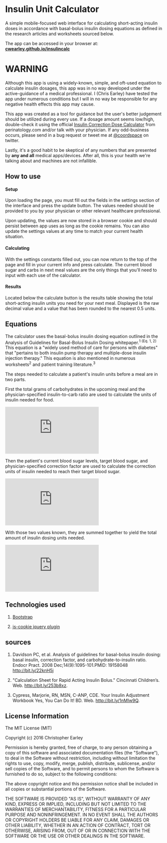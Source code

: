 # Insulin Unit Calculator
A simple mobile-focused web interface for calculating short-acting insulin doses in accordance with basal-bolus insulin dosing equations as defined in the research articles and worksheets sourced below.

The app can be accessed in your browser at: <strong> [cwearley.github.io/insulincalc](http://cwearley.github.io/insulincalc/) </strong>

# <strong> WARNING </strong>

Although this app is using a widely-known, simple, and oft-used equation to calculate insulin dosages, this app was in no way developed under the active-guidance of a medical professional. I (Chris Earley) have tested the app under numerous conditions but I will in no way be responsible for any negative health effects this app may cause.

This app was created as a tool for guidance but the user's better judgement should be utilized during every use. If a dosage amount seems low/high, double-check it using the official [Insulin Correction Dose Calculator](http://perinatology.com/calculators/Insulin%20Correction%20Dose.htm) from perinatology.com and/or talk with your physician. If any odd-business occurs, please send in a bug request or tweet me at [@coordspace](https://twitter.com/coordspace) on twitter.

Lastly, it's a good habit to be skeptical of any numbers that are presented by <strong>any and all</strong> medical apps/devices. After all, this is your health we're talking about and machines are not infallible.

## How to use

#### Setup
Upon loading the page, you must fill out the fields in the settings section of the interface and press the update button. The values needed should be provided to you by your physician or other relevant healthcare professional.

Upon updating, the values are now stored in a browser cookie and should persist between app uses as long as the cookie remains. You can also update the settings values at any time to match your current health situation.

#### Calculating

With the settings constants filled out, you can now return to the top of the page and fill in your current info and press calculate. The current blood sugar and carbs in next meal values are the only things that you'll need to input with each use of the calculator.

#### Results

Located below the calculate button is the results table showing the total short-acting insulin units you need for your next meal. Displayed is the raw decimal value and a value that has been rounded to the nearest 0.5 units.


## Equations

The calculator uses the basal-bolus insulin dosing equation outlined in the Analysis of Guidelines for Basal-Bolus Insulin Dosing whitepaper.<sup>1 (Eq. 1, 2)</sup> This equation is a "widely used method of care for persons with diabetes" that "pertains to both insulin pump therapy and multiple-dose insulin injection therapy." This equation is also mentioned in numerous worksheets<sup>2</sup> and patient training literature.<sup>3</sup>

The steps needed to calculate a patient's insulin units before a meal are in two parts.

First the total grams of carbohydrates in the upcoming meal and the physician-specified insulin-to-carb ratio are used to calculate the units of insulin needed for food.

![Food Dose](http://latex.codecogs.com/gif.latex?%5Cbg_white%20%5Cfn_phv%20Insulin%5C%20Dose_%7B%28food%29%7D%5C%20%3D%5C%20%5Cfrac%7BCarbs%5C%20in%5C%20Next%5C%20Meal%7D%7BInsulin%5C%20to%5C%20Carb%5C%20Ratio%7D)

Then the patient's current blood sugar levels, target blood sugar, and physician-specified correction factor are used to calculate the correction units of insulin needed to reach their target blood sugar.

![Correction Dose](http://latex.codecogs.com/gif.latex?%5Cbg_white%20%5Cfn_phv%20Insulin%5C%20Dose_%7B%28correction%29%7D%5C%20%3D%5C%20%5Cfrac%7BCurrent%5C%20Blood%5C%20Sugar%5C%20-%5C%20Target%5C%20Blood%5C%20Sugar%7D%7BCorrection%5C%20Factor%7D)

With those two values known, they are summed together to yield the total amount of insulin dosing units needed.

![Total Dose](http://latex.codecogs.com/gif.latex?%5Cbg_white%20%5Cfn_phv%20Insulin%5C%20Dose_%7B%28total%29%7D%20%3D%20Insulin%5C%20Dose_%7B%28food%29%7D%20&plus;%20Insulin%5C%20Dose_%7B%28correction%29%7D)

## Technologies used

1. [Bootstrap](http://getbootstrap.com/2.3.2/)

2. [js-cookie jquery plugin](https://github.com/js-cookie/js-cookie)

## sources

1. Davidson PC, et al. Analysis of guidelines for basal-bolus insulin dosing: basal insulin, correction factor, and carbohydrate-to-insulin ratio. Endocr Pract. 2008 Dec;14(9):1095-101.PMID: 19158048 <http://bit.ly/22knH5j>

2. "Calculation Sheet for Rapid Acting Insulin Bolus." Cincinnati Children’s. Web. <http://bit.ly/253b8xz>.

3. Cypress, Marjorie, RN, MSN, C-ANP, CDE. Your Insulin Adjustment Workbook Yes, You Can Do It! BD. Web. <http://bit.ly/1nMIw9Q>.

## License Information

The MIT License (MIT)

Copyright (c) 2016 Christopher Earley

Permission is hereby granted, free of charge, to any person obtaining a copy
of this software and associated documentation files (the "Software"), to deal
in the Software without restriction, including without limitation the rights
to use, copy, modify, merge, publish, distribute, sublicense, and/or sell
copies of the Software, and to permit persons to whom the Software is
furnished to do so, subject to the following conditions:

The above copyright notice and this permission notice shall be included in all
copies or substantial portions of the Software.

THE SOFTWARE IS PROVIDED "AS IS", WITHOUT WARRANTY OF ANY KIND, EXPRESS OR
IMPLIED, INCLUDING BUT NOT LIMITED TO THE WARRANTIES OF MERCHANTABILITY,
FITNESS FOR A PARTICULAR PURPOSE AND NONINFRINGEMENT. IN NO EVENT SHALL THE
AUTHORS OR COPYRIGHT HOLDERS BE LIABLE FOR ANY CLAIM, DAMAGES OR OTHER
LIABILITY, WHETHER IN AN ACTION OF CONTRACT, TORT OR OTHERWISE, ARISING FROM,
OUT OF OR IN CONNECTION WITH THE SOFTWARE OR THE USE OR OTHER DEALINGS IN THE
SOFTWARE.
